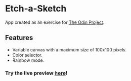 # Etch-a-Sketch

App created as an exercise for [The Odin Project](https://www.theodinproject.com/).

## Features
- Variable canvas with a maximum size of 100x100 pixels.
- Color selector.
- Rainbow mode.

### Try the live preview [here](https://simionatolucas.github.io/odin-eas/)!
